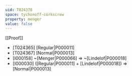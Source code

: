 ```yaml
---
uid: T024378
space: tychonoff-corkscrew
property: menger
value: false
---
```

[[Proof]]

* [T024365] [Regular|P000011]
* [T024367] [Normal|P000013]
* [I000158] ~[Menger|P000066] => ~[Lindelof|P000018]
* [I000030] ([Regular|P000011] + [Lindelof|P000018]) => [Normal|P000013]

